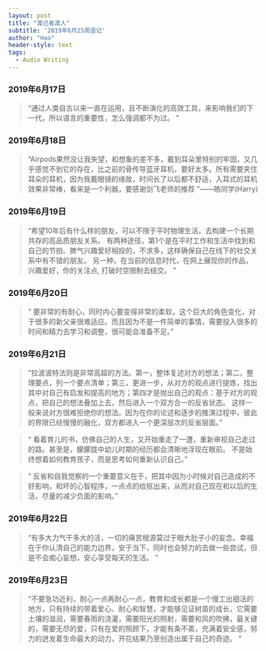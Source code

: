 ```yaml
---
layout: post
title: "渡己者渡人"
subtitle: '2019年6月25周语记'
author: "Hao"
header-style: text
tags:
  - Audio Writing
---
```


### 2019年6月17日
>“通过人类自古以来一直在运用，且不断演化的高效工具，来影响我们的下一代，所以语言的重要性，怎么强调都不为过。 ”


### 2019年6月18日

>“Airpods果然没让我失望，和想象的差不多，戴到耳朵里特别的牢固，又几乎感觉不到它的存在，比之前的骨传导蓝牙耳机，要好太多。所有需要夹住耳朵的耳机，因为我戴眼镜的缘故，时间长了以后都不舒适，入耳式的耳机效果非常棒，看来是一个利器，要感谢剑飞老师的推荐 ”——皓同学(Harry)


### 2019年6月19日

>“希望10年后有什么样的朋友，可以不限于平时物理生活，去构建一个长期共存的高品质朋友关系。
>有两种途径，第1个是在平时工作和生活中找到和自己的节拍、脾气兴趣爱好相投的，不求多，这样确保自己在线下的社交关系中有不错的朋友。
>另一种，在当前的信息时代，在网上展现你的作品，兴趣爱好，你的关注点, 打破时空限制去结交。 ”


### 2019年6月20日

>“ 要非常的有耐心，同时内心要变得非常的柔软，这个巨大的角色变化，对于很多的新父亲很难适应。而且因为不是一件简单的事情，需要投入很多的时间和精力去学习和调整，很可能会准备不足。”


### 2019年6月21日

>“拉波波特法则是非常高超的方法。第一，整体复述对方的想法；第二，整理要点，列一个要点清单；第三，更进一步，从对方的观点进行提炼，找出其中对自己有启发和提高的地方；第四才是抛出自己的观点：基于对方的观点，把自己的想法叠加上去，然后进入一个双方合一的反省状态。
>这样一般来说对方很难拒绝你的想法。因为在你的论述和逐步的推演过程中，彼此的界限已经慢慢的融化，双方都进入一个更深层次的反省层面。”

>“ 看着育儿的书，仿佛自己的人生，又开始重走了一遭，重新审视自己走过的路。甚至是，朦朦胧中幼儿时期的经历都会清晰地浮现在眼前。
>不是始终想着如何教育孩子，而是思考如何重新认识自己。”

>“ 反省和自我觉察的一个重要意义在于，把其中因为小时候对自己造成的不好影响，和坏的心智程序，一点点的给抠出来，从而对自己现在和以后的生活，尽量的减少负面的影响。”


### 2019年6月22日

>“有多大力气干多大的活，一切的痛苦根源莫过于眼大肚子小的妄念。幸福在于你认清自己的能力边界，安于当下，同时也会努力的去做一些尝试，但是不会痴心妄想，安心享受每天的生活。 ”


### 2019年6月23日

>“不要急功近利，耐心一点再耐心一点，教育和成长都是一个慢工出细活的地方，只有持续的带着爱心、耐心和智慧，才能够见证树苗的成长，它需要土壤的滋润，需要春雨的浇灌，需要阳光的照射，需要和风的吹拂，最关键的，需要无尽的爱，只有在爱的照顾下，才能有条不紊，充满着安全感，努力的迸发着生命最大的动力，开花结果乃至创造出属于自己的奇迹。 ”